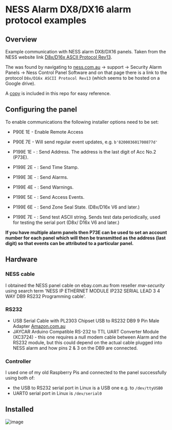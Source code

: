 # NESS Alarm DX8/DX16 alarm protocol examples

## Overview

Example communication with NESS alarm DX8/DX16 panels. Taken from the NESS website link [D8x/D16x ASCII Protocol Rev13](https://drive.google.com/file/d/1vl8Gs1GY-gKAPSiU8yjCzrgQxm8ybhQh/view?usp=sharing).

The was found by navigating to [ness.com.au](https://ness.com.au) -> support -> Security Alarm Panels -> Ness Control Panel Software and on that page there is a link to the protocol `D8x/D16x ASCII Protocol Rev13` (which seems to be hosted on a Google drive).

A [copy](./Ness_D8-D16_ASCII_protocol_rev13.pdf) is included in this repo for easy reference.

## Configuring the panel

To enable communications the following installer options need to be set:

- P90E 1E - Enable Remote Access
- P90E 7E - Will send regular event updates, e.g. `b'820003601700877d'`

- P199E 1E - : Send Address. The address is the last digit of Acc No.2 (P73E).
- P199E 2E - : Send Time Stamp.

- P199E 3E - : Send Alarms.

- P199E 4E - : Send Warnings.

- P199E 5E - : Send Access Events.

- P199E 6E - : Send Zone Seal State. (D8x/D16x V6 and later.)

- P199E 7E - : Send test ASCII string. Sends test data periodically, used for testing the serial port (D8x/
D16x V6 and later.)

**If you have multiple alarm panels then P73E can be used to set an account number for each panel which will then be transmitted as the address (last digit) so that events can be attributed to a particular panel.**

## Hardware

### NESS cable

I obtained the NESS panel cable on ebay.com.au from reseller *mw-security* using search term 'NESS IP ETHERNET MODULE IP232 SERIAL LEAD 3 4 WAY DB9 RS232 Programming cable'.

### RS232

- USB Serial Cable with PL2303 Chipset USB to RS232 DB9 9 Pin Male Adapter [Amazon.com.au](https://amazon.com.au)
- JAYCAR Arduino Compatible RS-232 to TTL UART Converter Module (XC3724) - this one requires a null modem cable between Alarm and the RS232 module, but this could depend on the actual cable plugged into NESS alarm and how pins 2 & 3 on the DB9 are connected.

### Controller

I used one of my old Raspberry Pis and connected to the panel successfully using both of:

- the USB to RS232 serial port in Linux is a USB one e.g. to `/dev/ttyUSB0`
- UART0 serial port in Linux is `/dev/serial0`

## Installed

![image](installed.png)
